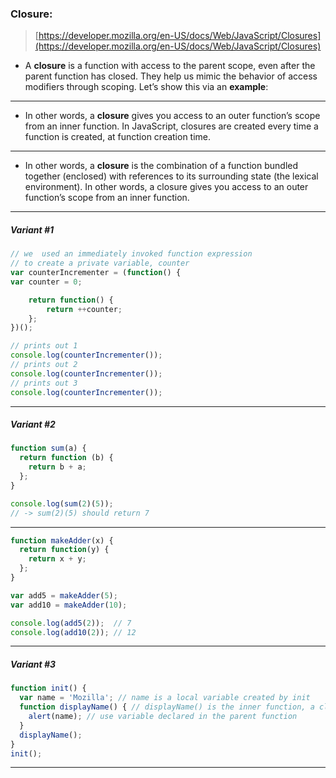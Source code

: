 ### **Closure**: 
> [https://developer.mozilla.org/en-US/docs/Web/JavaScript/Closures](https://developer.mozilla.org/en-US/docs/Web/JavaScript/Closures)
- A **closure** is a function with access to the parent scope, even after the parent function has closed. They help us mimic the behavior of access modifiers through scoping. Let’s show this via an **example**:
-------------------------
- In other words, a **closure** gives you access to an outer function’s scope from an inner function. In JavaScript, closures are created every time a function is created, at function creation time.
-------------------------
- In other words, a **closure** is the combination of a function bundled together (enclosed) with references to its surrounding state (the lexical environment). In other words, a closure gives you access to an outer function’s scope from an inner function.

--------------------------------------
##### Variant #1
```js
// we  used an immediately invoked function expression
// to create a private variable, counter
var counterIncrementer = (function() {
var counter = 0;

    return function() {
        return ++counter;
    };
})();

// prints out 1
console.log(counterIncrementer());
// prints out 2
console.log(counterIncrementer());
// prints out 3
console.log(counterIncrementer());
```
---------------------------------------
##### Variant #2
```js
function sum(a) {
  return function (b) {
    return b + a;
  };
}

console.log(sum(2)(5)); 
// -> sum(2)(5) should return 7
```
---------------------------------------
```js
function makeAdder(x) {
  return function(y) {
    return x + y;
  };
}

var add5 = makeAdder(5);
var add10 = makeAdder(10);

console.log(add5(2));  // 7
console.log(add10(2)); // 12
```
----------------------------------------
##### Variant #3
```js
function init() {
  var name = 'Mozilla'; // name is a local variable created by init
  function displayName() { // displayName() is the inner function, a closure
    alert(name); // use variable declared in the parent function
  }
  displayName();
}
init();
```
----------------------------------------
